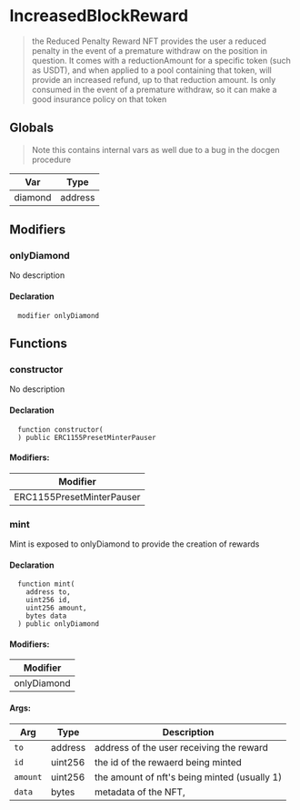 
# IncreasedBlockReward



> the Reduced Penalty Reward NFT provides the user a reduced penalty in the event of a premature withdraw on the position in question.  It comes with a reductionAmount for a specific token (such as USDT), and when applied to a pool containing that token, will provide an increased refund, up to that reduction amount.  Is only consumed in the event of a premature withdraw, so it can make a good insurance policy on that token

## Globals

> Note this contains internal vars as well due to a bug in the docgen procedure

| Var | Type |
| --- | --- |
| diamond | address |


## Modifiers

### onlyDiamond
No description


#### Declaration
```solidity
  modifier onlyDiamond
```





## Functions

### constructor
No description


#### Declaration
```solidity
  function constructor(
  ) public ERC1155PresetMinterPauser
```

#### Modifiers:
| Modifier |
| --- |
| ERC1155PresetMinterPauser |



### mint
Mint is exposed to onlyDiamond to provide the creation of rewards



#### Declaration
```solidity
  function mint(
    address to,
    uint256 id,
    uint256 amount,
    bytes data
  ) public onlyDiamond
```

#### Modifiers:
| Modifier |
| --- |
| onlyDiamond |

#### Args:
| Arg | Type | Description |
| --- | --- | --- |
|`to` | address | address of the user receiving the reward
|`id` | uint256 | the id of the rewaerd being minted
|`amount` | uint256 | the amount of nft's being minted (usually 1)
|`data` | bytes | metadata of the NFT,




